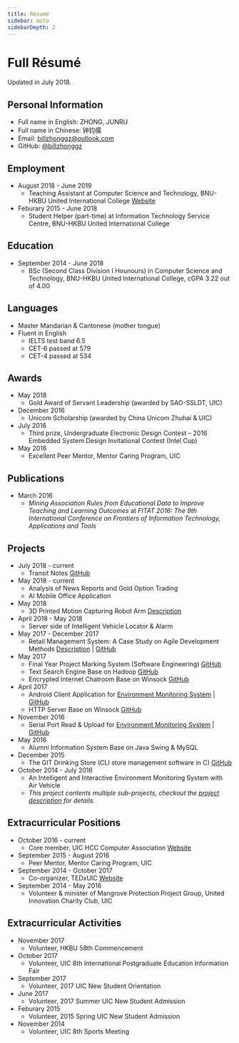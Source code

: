 ```yaml
---
title: Résumé
sidebar: auto
sidebarDepth: 2
---
```


# Full Résumé

Updated in July 2018.

## Personal Information

* Full name in English: ZHONG, JUNRU
* Full name in Chinese: 钟钧儒
* Email: [billzhonggz@outlook.com](mailto:billzhonggz@outlook.com)
* GitHub: [@billzhonggz](https://github.com/billzhonggz)

## Employment

* August 2018 - June 2019
  * Teaching Assistant at Computer Science and Technology, BNU-HKBU United International College [Website](https://uic.edu.hk)
* Feburary 2015 - June 2018
  * Student Helper (part-time) at Information Technology Service Centre, BNU-HKBU United International College

## Education

* September 2014 - June 2018
  * BSc (Second Class Division I Hounours) in Computer Science and Technology, BNU-HKBU United International College, cGPA 3.22 out of 4.00

## Languages

* Master Mandarian & Cantonese (mother tongue)
* Fluent in English
  * IELTS test band 6.5
  * CET-6 passed at 579
  * CET-4 passed at 534

## Awards

* May 2018
  * Gold Award of Servant Leadership (awarded by SAO-SSLDT, UIC)
* December 2016
  * Unicom Scholarship (awarded by China Unicom Zhuhai & UIC)
* July 2016
  * Third prize, Undergraduate Electronic Design Contest – 2016 Embedded System Design Invitational Contest (Intel Cup)
* May 2016
  * Excellent Peer Mentor, Mentor Caring Program, UIC

## Publications

* March 2016
  * *Mining Association Rules from Educational Data to Improve Teaching and Learning Outcomes* at *FITAT 2016: The 9th International Conference on Frontiers of Information Technology, Applications and Tools*

## Projects

* July 2018 - current
  * Transit Notes [GitHub](https://github.com/billzhonggz/TransitNotes)
* May 2018 - current
  * Analysis of News Reports and Gold Option Trading
  * AI Mobile Office Application
* May 2018
  * 3D Printed Motion Capturing Robot Arm [Description](/projects/robot-arm.html)
* April 2018 - May 2018
  * Server side of Intelligent Vehicle Locator & Alarm
* May 2017 - December 2017
  * Retail Management System: A Case Study on Agile Development Methods [Description](/projects/se-system.html) | [GitHub](https://github.com/billzhonggz/SE-Retail-Management-System)
* May 2017
  * Final Year Project Marking System (Software Engineering) [GitHub](https://github.com/billzhonggz/FYPMarkSystem)
  * Text Search Engine Base on Hadoop [GitHub](https://github.com/billzhonggz/MapReduceSearch)
  * Encrypted Internet Chatroom Base on Winsock [GitHub](https://github.com/billzhonggz/EncryptedChat)
* April 2017
  * Android Client Application for [Environment Monitoring System](/projects/env-system.html#improvement-android-mobile-app) | [GitHub](https://github.com/billzhonggz/EnvAircraftClient)
  * HTTP Server Base on Winsock [GitHub](https://github.com/billzhonggz/WebServer)
* November 2016
  * Serial Port Read & Upload for [Environment Monitoring System](/projects/env-system.html#improvement-data-uploading) | [GitHub](https://github.com/billzhonggz/SerialPortReadWinForm)
* May 2016
  * Alumni Information System Base on Java Swing & MySQL
* December 2015
  * The GIT Drinking Store (CLI store management software in C) [GitHub](https://github.com/JiayuYANG/SPGroupProject2.0)
* October 2014 - July 2016
  * An Intelligent and Interactive Environment Monitoring System with Air Vehicle
  * *This project contents multiple sub-projects, checkout the [project description](/projects/env-system.html) for details.*

## Extracurricular Positions

* October 2016 - current
  * Core member, UIC HCC Computer Association [Website](https://uichcc.com)
* September 2015 - August 2016
  * Peer Mentor, Mentor Caring Program, UIC
* September 2014 - October 2017
  * Co-organizer, TEDxUIC [Website](http://tedxuic.com)
* September 2014 - May 2016
  * Volunteer & minister of Mangrove Protection Project Group, United Innovation Charity Club, UIC

## Extracurricular Activities

* November 2017
  * Volunteer, HKBU 58th Commencement
* October 2017
  * Volunteer, UIC 8th International Postgraduate Education Information Fair
* September 2017
  * Volunteer, 2017 UIC New Student Orientation
* June 2017
  * Volunteer, 2017 Summer UIC New Student Admission
* Feburary 2015
  * Volunteer, 2015 Spring UIC New Student Admission
* November 2014
  * Volunteer, UIC 8th Sports Meeting